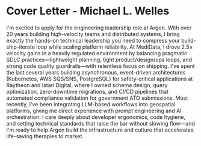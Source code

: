 # Cover Letter - Michael L. Welles

I'm excited to apply for the engineering leadership role at Argon. With over 20 years building high-velocity teams and distributed systems, I bring exactly the hands-on technical leadership you need to compress your build-ship-iterate loop while scaling platform reliability. At MediData, I drove 2.5× velocity gains in a heavily regulated environment by balancing pragmatic SDLC practices—lightweight planning, tight product/design/ops loops, and strong code quality guardrails—with relentless focus on shipping. I've spent the last several years building asynchronous, event-driven architectures (Kubernetes, AWS SQS/SNS, PostgreSQL) for safety-critical applications at Raytheon and Istari Digital, where I owned schema design, query optimization, zero-downtime migrations, and CI/CD pipelines that automated compliance validation for government ATO submissions. Most recently, I've been integrating LLM-based workflows into geospatial platforms, giving me direct experience with prompt engineering and AI orchestration. I care deeply about developer ergonomics, code hygiene, and setting technical standards that raise the bar without slowing flow—and I'm ready to help Argon build the infrastructure and culture that accelerates life-saving therapies to market.
